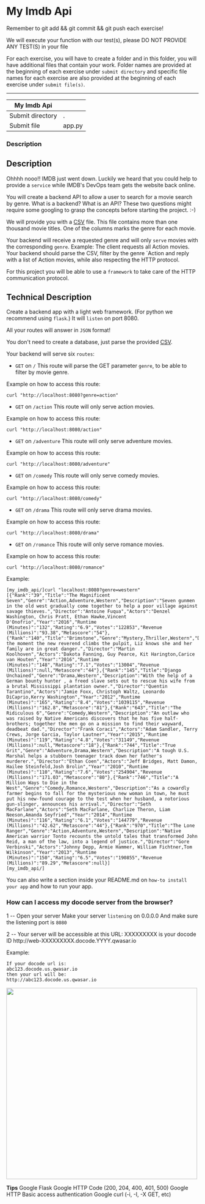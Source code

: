 <div class="card-block">
<div class="row">
<div class="col tab-content">
<div class="tab-pane active show" id="subject" role="tabpanel">
<div class="row">
<div class="col-md-12 col-xl-12">
<div class="markdown-body">
<p class="text-muted m-b-15">
</p><h1>My Imdb Api</h1>
<p>Remember to git add &amp;&amp; git commit &amp;&amp; git push each exercise!</p>
<p>We will execute your function with our test(s), please DO NOT PROVIDE ANY TEST(S) in your file</p>
<p>For each exercise, you will have to create a folder and in this folder, you will have additional files that contain your work. Folder names are provided at the beginning of each exercise under <code>submit directory</code> and specific file names for each exercise are also provided at the beginning of each exercise under <code>submit file(s)</code>.</p>
<hr>
<table>
<thead>
<tr>
<th>My Imdb Api</th>
<th></th>
</tr>
</thead>
<tbody>
<tr>
<td>Submit directory</td>
<td>.</td>
</tr>
<tr>
<td>Submit file</td>
<td>app.py</td>
</tr>
</tbody>
</table>
<h3>Description</h3>
<h2>Description</h2>
<p>Ohhhh nooo!! IMDB just went down. Luckily we heard that you could help to provide a <code>service</code> while IMDB's DevOps team gets the website back online.</p>
<p>You will create a backend API to allow a user to search for a movie search by genre.
What is a backend? What is an API?
These two questions might require some googling to grasp the concepts before starting the project. :-)</p>
<p>We will provide you with a <a href="https://storage.googleapis.com/qwasar-public/track-ds/imdb-movie-data.csv" target="_blank">CSV</a> file.
This file contains more than one thousand movie titles. One of the columns marks the genre for each movie.</p>
<p>Your backend will receive a requested genre and will only <code>serve</code> movies with the corresponding <code>genre</code>.
Example:
The client requests all Action movies.
Your backend should parse the CSV, filter by the genre `Action and reply with a list of Action movies, while also respecting the HTTP protocol.</p>
<p>For this project you will be able to use a <code>framework</code> to take care of the HTTP communication protocol.</p>
<h2>Technical Description</h2>
<p>Create a backend app with a light web framework. (For python we recommend using <code>flask</code>.)
It will <code>listen</code> on port 8080.</p>
<p>All your routes will answer in <code>JSON</code> format!</p>
<p>You don't need to create a database, just parse the provided <a href="https://storage.googleapis.com/qwasar-public/track-ds/imdb-movie-data.csv" target="_blank">CSV</a>.</p>
<p>Your backend will serve six <code>routes</code>:</p>
<ul>
<li>
<code>GET</code> on <code>/</code>
This route will parse the GET parameter <code>genre</code>, to be able to filter by movie genre.</li>
</ul>
<p>Example on how to access this route:</p>
<pre class=" language-plain"><code class=" language-plain">curl "http://localhost:8080?genre=action"
</code></pre>
<ul>
<li>
<code>GET</code> on <code>/action</code>
This route will only serve action movies.</li>
</ul>
<p>Example on how to access this route:</p>
<pre class=" language-plain"><code class=" language-plain">curl "http://localhost:8080/action"
</code></pre>
<ul>
<li>
<code>GET</code> on <code>/adventure</code>
This route will only serve adventure movies.</li>
</ul>
<p>Example on how to access this route:</p>
<pre class=" language-plain"><code class=" language-plain">curl "http://localhost:8080/adventure"
</code></pre>
<ul>
<li>
<code>GET</code> on <code>/comedy</code>
This route will only serve comedy movies.</li>
</ul>
<p>Example on how to access this route:</p>
<pre class=" language-plain"><code class=" language-plain">curl "http://localhost:8080/comedy"
</code></pre>
<ul>
<li>
<code>GET</code> on <code>/drama</code>
This route will only serve drama movies.</li>
</ul>
<p>Example on how to access this route:</p>
<pre class=" language-plain"><code class=" language-plain">curl "http://localhost:8080/drama"
</code></pre>
<ul>
<li>
<code>GET</code> on <code>/romance</code>
This route will only serve romance movies.</li>
</ul>
<p>Example on how to access this route:</p>
<pre class=" language-plain"><code class=" language-plain">curl "http://localhost:8080/romance"
</code></pre>
<p>Example:</p>
<pre class=" language-plain"><code class=" language-plain">[my_imdb_api/]curl "localhost:8080?genre=western"
[{"Rank":"39","Title":"The Magnificent Seven","Genre":"Action,Adventure,Western","Description":"Seven gunmen in the old west gradually come together to help a poor village against savage thieves.","Director":"Antoine Fuqua","Actors":"Denzel Washington, Chris Pratt, Ethan Hawke,Vincent D'Onofrio","Year":"2016","Runtime (Minutes)":"132","Rating":"6.9","Votes":"122853","Revenue (Millions)":"93.38","Metascore":"54"},{"Rank":"140","Title":"Brimstone","Genre":"Mystery,Thriller,Western","Description":"From the moment the new reverend climbs the pulpit, Liz knows she and her family are in great danger.","Director":"Martin Koolhoven","Actors":"Dakota Fanning, Guy Pearce, Kit Harington,Carice van Houten","Year":"2016","Runtime (Minutes)":"148","Rating":"7.1","Votes":"13004","Revenue (Millions)":null,"Metascore":"44"},{"Rank":"145","Title":"Django Unchained","Genre":"Drama,Western","Description":"With the help of a German bounty hunter , a freed slave sets out to rescue his wife from a brutal Mississippi plantation owner.","Director":"Quentin Tarantino","Actors":"Jamie Foxx, Christoph Waltz, Leonardo DiCaprio,Kerry Washington","Year":"2012","Runtime (Minutes)":"165","Rating":"8.4","Votes":"1039115","Revenue (Millions)":"162.8","Metascore":"81"},{"Rank":"643","Title":"The Ridiculous 6","Genre":"Comedy,Western","Description":"An outlaw who was raised by Native Americans discovers that he has five half-brothers; together the men go on a mission to find their wayward, deadbeat dad.","Director":"Frank Coraci","Actors":"Adam Sandler, Terry Crews, Jorge Garcia, Taylor Lautner","Year":"2015","Runtime (Minutes)":"119","Rating":"4.8","Votes":"31149","Revenue (Millions)":null,"Metascore":"18"},{"Rank":"744","Title":"True Grit","Genre":"Adventure,Drama,Western","Description":"A tough U.S. Marshal helps a stubborn teenager track down her father's murderer.","Director":"Ethan Coen","Actors":"Jeff Bridges, Matt Damon, Hailee Steinfeld,Josh Brolin","Year":"2010","Runtime (Minutes)":"110","Rating":"7.6","Votes":"254904","Revenue (Millions)":"171.03","Metascore":"80"},{"Rank":"746","Title":"A Million Ways to Die in the West","Genre":"Comedy,Romance,Western","Description":"As a cowardly farmer begins to fall for the mysterious new woman in town, he must put his new-found courage to the test when her husband, a notorious gun-slinger, announces his arrival.","Director":"Seth MacFarlane","Actors":"Seth MacFarlane, Charlize Theron, Liam Neeson,Amanda Seyfried","Year":"2014","Runtime (Minutes)":"116","Rating":"6.1","Votes":"144779","Revenue (Millions)":"42.62","Metascore":"44"},{"Rank":"970","Title":"The Lone Ranger","Genre":"Action,Adventure,Western","Description":"Native American warrior Tonto recounts the untold tales that transformed John Reid, a man of the law, into a legend of justice.","Director":"Gore Verbinski","Actors":"Johnny Depp, Armie Hammer, William Fichtner,Tom Wilkinson","Year":"2013","Runtime (Minutes)":"150","Rating":"6.5","Votes":"190855","Revenue (Millions)":"89.29","Metascore":null}]
[my_imdb_api/]
</code></pre>
<p>You can also write a section inside your README.md on <code>how-to install your app</code> and how to run your app.</p>
<h3>How can I access my docode server from the browser?</h3>
<p>1 -- Open your server
Make your server <code>listening</code> on 0.0.0.0
And make sure the listening port is <code>8080</code></p>
<p>2 -- Your server will be accessible at this URL:
XXXXXXXXX is your docode ID
http://web-XXXXXXXXX.docode.YYYY.qwasar.io</p>
<p>Example:</p>
<pre class=" language-plain"><code class=" language-plain">If your docode url is:
abc123.docode.us.qwasar.io
then your url will be:
http://abc123.docode.us.qwasar.io
</code></pre>
<img src="https://storage.googleapis.com/qwasar-public/track-web/docode-ide-web.png" width="500px">
<p><strong>Tips</strong>
Google Flask
Google HTTP Code (200, 204, 400, 401, 500)
Google HTTP Basic access authentication
Google curl (-i, -I, -X GET, etc)</p>

<p></p>
</div>

</div>
</div>
</div>
<div class="tab-pane" id="resources" role="tabpanel">
<div class="row">
<div class="col-xl-12">
<div class="row text-center">
<div class="col p-t-10 f-12">
</div>
</div>
</div>
</div>
</div>
</div>
</div>
</div>

